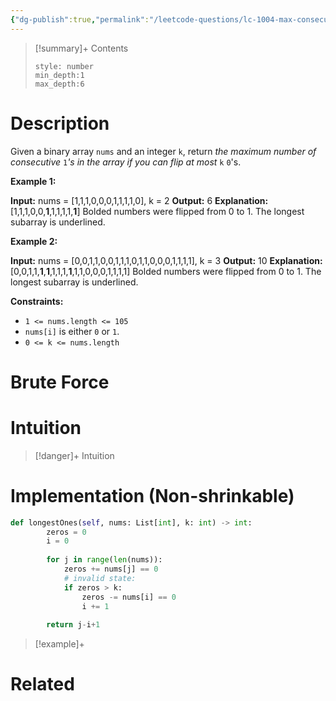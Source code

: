 ```yaml
---
{"dg-publish":true,"permalink":"/leetcode-questions/lc-1004-max-consecutive-ones-iii/","title":"LC 1004. Max Consecutive Ones III","tags":["sliding-window","lc-medium"]}
---
```



>[!summary]+ Contents
>```toc
>style: number
>min_depth:1
>max_depth:6
>```

# Description
Given a binary array `nums` and an integer `k`, return _the maximum number of consecutive_ `1`_'s in the array if you can flip at most_ `k` `0`'s.

**Example 1:**

**Input:** nums = [1,1,1,0,0,0,1,1,1,1,0], k = 2
**Output:** 6
**Explanation:** [1,1,1,0,0,**1**,1,1,1,1,**1**]
Bolded numbers were flipped from 0 to 1. The longest subarray is underlined.

**Example 2:**

**Input:** nums = [0,0,1,1,0,0,1,1,1,0,1,1,0,0,0,1,1,1,1], k = 3
**Output:** 10
**Explanation:** [0,0,1,1,**1**,**1**,1,1,1,**1**,1,1,0,0,0,1,1,1,1]
Bolded numbers were flipped from 0 to 1. The longest subarray is underlined.

**Constraints:**

-   `1 <= nums.length <= 105`
-   `nums[i]` is either `0` or `1`.
-   `0 <= k <= nums.length`
# Brute Force
# Intuition

>[!danger]+ Intuition

# Implementation (Non-shrinkable)
```python
def longestOnes(self, nums: List[int], k: int) -> int:
        zeros = 0
        i = 0
        
        for j in range(len(nums)):
            zeros += nums[j] == 0
            # invalid state:
            if zeros > k:
                zeros -= nums[i] == 0
                i += 1
                
        return j-i+1
```

>[!example]+ 


# Related
